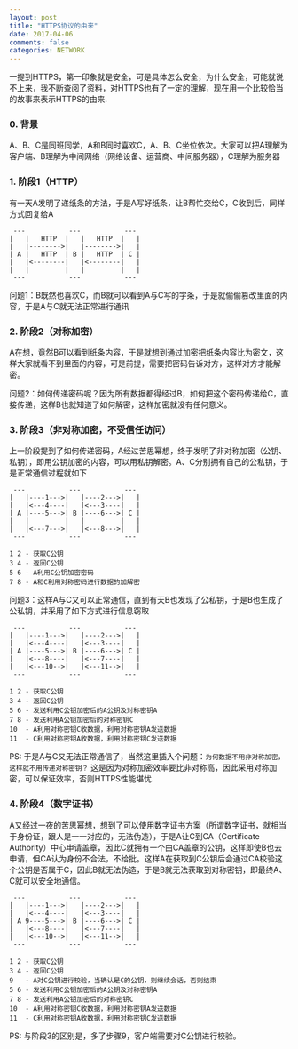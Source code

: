 ```yaml
---
layout: post
title: "HTTPS协议的由来"
date: 2017-04-06
comments: false
categories: NETWORK
---
```


一提到HTTPS，第一印象就是安全，可是具体怎么安全，为什么安全，可能就说不上来，我不断查阅了资料，对HTTPS也有了一定的理解，现在用一个比较恰当的故事来表示HTTPS的由来.

### 0. 背景

A、B、C是同班同学，A和B同时喜欢C，A、B、C坐位依次。大家可以把A理解为客户端、B理解为中间网络（网络设备、运营商、中间服务器），C理解为服务器

### 1. 阶段1（HTTP）

有一天A发明了递纸条的方法，于是A写好纸条，让B帮忙交给C，C收到后，同样方式回复给A

```
 ---           ---           ---
|   |   HTTP  |   |   HTTP  |   |
|   |-------->|   |-------->|   |
| A |   HTTP  | B |   HTTP  | C |
|   |<--------|   |<--------|   |
|   |         |   |         |   |
 ---           ---           ---
```

问题1：B既然也喜欢C，而B就可以看到A与C写的字条，于是就偷偷篡改里面的内容，于是A与C就无法正常进行通讯

### 2. 阶段2（对称加密）

A在想，竟然B可以看到纸条内容，于是就想到通过加密把纸条内容比为密文，这样大家就看不到里面的内容，可是前提，需要把密码告诉对方，这样对方才能解密。

问题2：如何传递密码呢？因为所有数据都得经过B，如何把这个密码传递给C，直接传递，这样B也就知道了如何解密，这样加密就没有任何意义。


### 3. 阶段3（非对称加密，不受信任访问）

上一阶段提到了如何传递密码，A经过苦思幂想，终于发明了非对称加密（公钥、私钥），即用公钥加密的内容，可以用私钥解密。A、C分别拥有自己的公私钥，于是正常通信过程就如下

```
 ---           ---           ---
|   |----1--->|   |----2--->|   |
|   |<---4----|   |<---3----|   |
| A |----5--->| B |----6--->| C |
|   |         |   |         |   |
|   |<---7--->|   |<---8--->|   |
 ---           ---           ---

1 2 - 获取C公钥
3 4 - 返回C公钥
5 6 - A利用C公钥加密密码
7 8 - A和C利用对称密码进行数据的加解密
```

问题3：这样A与C又可以正常通信，直到有天B也发现了公私钥，于是B也生成了公私钥，并采用了如下方式进行信息窃取

```
 ---           ---           ---
|   |----1--->|   |----2--->|   |
|   |<---4----|   |<---3----|   |
| A |----5--->| B |----6--->| C |
|   |<---8----|   |<---7----|   |
|   |<---10-->|   |<---11-->|   |
 ---           ---           ---

1 2 - 获取C公钥
3 4 - 返回C公钥
5 6 - 发送利用C公钥加密后的A公钥及对称密钥A
7 8 - 发送利用A公钥加密后的对称密钥C
10  - A利用对称密钥C收数据，利用对称密钥A发送数据
11  - C利用对称密钥A收数据，利用对称密钥C发送数据
```
PS: 于是A与C又无法正常通信了，当然这里插入个问题：`为何数据不用非对称加密，这样就不用传递对称密钥？` 这是因为对称加密效率要比非对称高，因此采用对称加密，可以保证效率，否则HTTPS性能堪忧.

### 4. 阶段4（数字证书）

A又经过一夜的苦思幂想，想到了可以使用数字证书方案（所谓数字证书，就相当于身份证，跟人是一一对应的，无法伪造），于是A让C到CA（Certificate Authority）中心申请盖章，因此C就拥有一个由CA盖章的公钥，这样即使B也去申请，但CA认为身份不合法，不给批。这样A在获取到C公钥后会通过CA校验这个公钥是否属于C，因此B就无法伪造，于是B就无法获取到对称密钥，即最终A、C就可以安全地通信。

```
 ---           ---           ---
|   |----1--->|   |----2--->|   |
|   |<---4----|   |<---3----|   |
| A 9----5--->| B |----6--->| C |
|   |<---8----|   |<---7----|   |
|   |<---10-->|   |<---11-->|   |
 ---           ---           ---

1 2 - 获取C公钥
3 4 - 返回C公钥
9   - A对C公钥进行校验，当确认是C的公钥，则继续会话，否则结束
5 6 - 发送利用C公钥加密后的A公钥及对称密钥A
7 8 - 发送利用A公钥加密后的对称密钥C
10  - A利用对称密钥C收数据，利用对称密钥A发送数据
11  - C利用对称密钥A收数据，利用对称密钥C发送数据
```

PS: 与阶段3的区别是，多了步骤9，客户端需要对C公钥进行校验。


